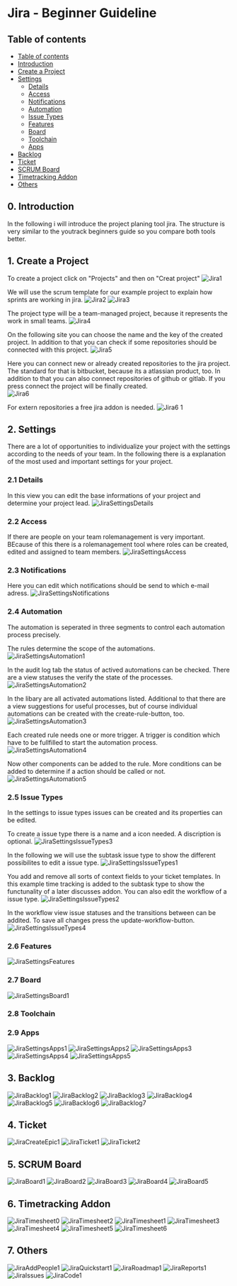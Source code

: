 # Jira - Beginner Guideline

## Table of contents
- [Table of contents](#table-of-contents)
- [Introduction](#0-introduction)
- [Create a Project](#1-create-a-project)
- [Settings](#2-settings)
  - [Details](#21-details)
  - [Access](#22-access)
  - [Notifications](#23-notifications)
  - [Automation](#24-automation)
  - [Issue Types](#25-issue-types)
  - [Features](#26-features)
  - [Board](#27-board)
  - [Toolchain](#28-toolchain)
  - [Apps](#29-apps)
- [Backlog](#3-backlog)
- [Ticket](#4-ticket)
- [SCRUM Board](#5-scrum-board)
- [Timetracking Addon](#6-timetracking-addon)
- [Others](#7-others)


## 0. Introduction
In the following i will introduce the project planing tool jira. The structure is very similar to the youtrack beginners guide so you compare both tools better.  


## 1. Create a Project
To create a project click on "Projects" and then on "Creat project"
![Jira1](https://user-images.githubusercontent.com/86354671/202115422-79784e38-9e37-497b-a0b3-8bbbb500f32d.jpg)

We will use the scrum template for our example project to explain how sprints are working in jira.
![Jira2](https://user-images.githubusercontent.com/86354671/202115424-1e915c86-2b3c-469f-adfc-c61eeb1590c9.jpg)
![Jira3](https://user-images.githubusercontent.com/86354671/202115429-51736b0c-6c23-4985-a47b-56f547fa822d.jpg)

The project type will be a team-managed project, because it represents the work in small teams.
![Jira4](https://user-images.githubusercontent.com/86354671/202115432-e47802dc-a518-4cbf-9927-a6fc58dbfaab.jpg)

On the following site you can choose the name and the key of the created project. In addition to that you can check if some repositories should be connected with this project.
![Jira5](https://user-images.githubusercontent.com/86354671/202115434-84817b6a-a106-496d-8def-762e84962a8d.jpg)

Here you can connect new or already created repositories to the jira project. The standard for that is bitbucket, because its a atlassian product, too. In addition to that you can also connect repositories of github or gitlab. If you press connect the project will be finally created.  
![Jira6](https://user-images.githubusercontent.com/86354671/202115420-74f4352d-9904-4458-aa15-d1adaace8ad1.jpg)

For extern repositories a free jira addon is needed. 
![Jira6 1](https://user-images.githubusercontent.com/86354671/202115411-b31aed17-1092-43a3-a9ae-b878ead065f7.jpg)


## 2. Settings
There are a lot of opportunities to individualize your project with the settings according to the needs of your team. In the following there is a explanation of the most used and important settings for your project. 

### 2.1 Details
In this view you can edit the base informations of your project and determine your project lead.
![JiraSettingsDetails](https://user-images.githubusercontent.com/86354671/202116047-822810e5-83d0-4368-988d-d6d4584cdda1.jpg)

### 2.2 Access
If there are people on your team rolemanagement is very important. BEcause of this there is a rolemanagement tool where roles can be created, edited and assigned to team members. 
![JiraSettingsAccess](https://user-images.githubusercontent.com/86354671/202116069-f8446083-7d76-4316-9487-93012a5692a4.jpg)

### 2.3 Notifications
Here you can edit which notifications should be send to which e-mail adress.
![JiraSettingsNotifications](https://user-images.githubusercontent.com/86354671/202388342-2aaca75e-b27a-4afd-9521-8862172a144a.jpg)


### 2.4 Automation
The automation is seperated in three segments to control each automation process precisely.

The rules determine the scope of the automations.
![JiraSettingsAutomation1](https://user-images.githubusercontent.com/86354671/202116690-4bd61f4f-cd14-4aa1-8ede-199100ed23d6.jpg)

In the audit log tab the status of actived automations can be checked. There are a view statuses the verify the state of the processes.
![JiraSettingsAutomation2](https://user-images.githubusercontent.com/86354671/202116693-5735e28e-d0fe-4509-9c8a-88d4702d4ea2.jpg)

In the libary are all activated automations listed. Additional to that there are a view suggestions for useful processes, but of course individual automations can be created with the create-rule-button, too.   
![JiraSettingsAutomation3](https://user-images.githubusercontent.com/86354671/202116695-7bf12d63-bc59-4c56-af0c-2280c29c2e59.jpg)

Each created rule needs one or more trigger. A trigger is condition which have to be fullfilled to start the automation process. 
![JiraSettingsAutomation4](https://user-images.githubusercontent.com/86354671/202116697-a6ef4edb-03ee-4106-baf2-81b8a88ae89a.jpg)

Now other components can be added to the rule. More conditions can be added to determine if a action should be called or not. 
![JiraSettingsAutomation5](https://user-images.githubusercontent.com/86354671/202116687-ae02bfc7-d5a0-4de1-9d5e-da1abab0e707.jpg)

### 2.5 Issue Types
In the settings to issue types issues can be created and its properties can be edited. 

To create a issue type there is a name and a icon needed. A discription is optional.
![JiraSettingsIssueTypes3](https://user-images.githubusercontent.com/86354671/202117031-932d9d8a-0db7-4cb2-a466-4ba1b3f70d49.jpg)

In the following we will use the subtask issue type to show the different possibilites to edit a issue type.
![JiraSettingsIssueTypes1](https://user-images.githubusercontent.com/86354671/202117038-5512ef33-5f9c-468a-9e7a-62f466aa97da.jpg)

You add and remove all sorts of context fields to your ticket templates. In this example time tracking is added to the subtask type to show the functunality of a later discusses addon. You can also edit the workflow of a issue type.
![JiraSettingsIssueTypes2](https://user-images.githubusercontent.com/86354671/202117026-9d7570b2-8ebe-4548-ad95-bb33e71d8261.jpg)

In the workflow view issue statuses and the transitions between can be addited. To save all changes press the update-workflow-button. 
![JiraSettingsIssueTypes4](https://user-images.githubusercontent.com/86354671/202117035-c66be767-3e84-4d9a-a1d7-6b4d6fa8d7bc.jpg)

### 2.6 Features
![JiraSettingsFeatures](https://user-images.githubusercontent.com/86354671/202117140-12ee0480-183e-43a7-baf7-9ad7cff5f753.jpg)

### 2.7 Board
![JiraSettingsBoard1](https://user-images.githubusercontent.com/86354671/202117238-787bf484-fe45-4a40-b272-63ce7f572b3d.jpg)

### 2.8 Toolchain

### 2.9 Apps
![JiraSettingsApps1](https://user-images.githubusercontent.com/86354671/202117325-e4664bc3-ece4-470f-a858-722d76733532.jpg)
![JiraSettingsApps2](https://user-images.githubusercontent.com/86354671/202117327-ac845414-467d-473a-b4c2-1778a7ed594a.jpg)
![JiraSettingsApps3](https://user-images.githubusercontent.com/86354671/202117329-97c7001c-0f20-4f99-b8b0-873de4e78140.jpg)
![JiraSettingsApps4](https://user-images.githubusercontent.com/86354671/202117310-e4ace116-5631-4b94-ae2a-ad5a5213f151.jpg)
![JiraSettingsApps5](https://user-images.githubusercontent.com/86354671/202117319-9a906569-3694-4923-89f8-ef657e817cca.jpg)


## 3. Backlog
![JiraBacklog1](https://user-images.githubusercontent.com/86354671/202122119-e52bb493-f02c-44bd-abd0-b53d54e5561e.jpg)
![JiraBacklog2](https://user-images.githubusercontent.com/86354671/202122121-d5b3fedb-6509-46d7-a584-d1559e780514.jpg)
![JiraBacklog3](https://user-images.githubusercontent.com/86354671/202122123-1fe43751-60e3-4325-830d-46209429e1ae.jpg)
![JiraBacklog4](https://user-images.githubusercontent.com/86354671/202122126-7858d76f-28fa-4c5d-bb28-e6de76963bc8.jpg)
![JiraBacklog5](https://user-images.githubusercontent.com/86354671/202122099-498311d1-c75c-475d-a8e7-9f81e18fcce1.jpg)
![JiraBacklog6](https://user-images.githubusercontent.com/86354671/202122109-ba2e67cc-0dc3-4773-b188-95b44880516d.jpg)
![JiraBacklog7](https://user-images.githubusercontent.com/86354671/202122115-c2534a64-fbc1-46e0-81fc-58d031077b14.jpg)


## 4. Ticket
![JiraCreateEpic1](https://user-images.githubusercontent.com/86354671/202123925-1b82cd75-33e8-462a-ac08-0dec047e3043.jpg)
![JiraTicket1](https://user-images.githubusercontent.com/86354671/202122522-06d7c475-de20-4a5c-9340-d3b288e53dd9.jpg)
![JiraTicket2](https://user-images.githubusercontent.com/86354671/202122526-771b8ac9-ef6a-4211-86cc-883953fc980e.jpg)


## 5. SCRUM Board
![JiraBoard1](https://user-images.githubusercontent.com/86354671/202123009-af1604f0-120f-4898-9c07-24cbf6cfd1b0.jpg)
![JiraBoard2](https://user-images.githubusercontent.com/86354671/202123011-901b66ac-cb90-46f6-a3c0-5f40aa64c75b.jpg)
![JiraBoard3](https://user-images.githubusercontent.com/86354671/202123014-00feffae-806c-4ccd-8823-f9837c5b2cce.jpg)
![JiraBoard4](https://user-images.githubusercontent.com/86354671/202123074-ef13b050-be8a-401f-a9c6-5c44d3f86187.jpg)
![JiraBoard5](https://user-images.githubusercontent.com/86354671/202123004-d3219f8a-d717-4983-a86d-98a902ddb320.jpg)


## 6. Timetracking Addon
![JiraTimesheet0](https://user-images.githubusercontent.com/86354671/202123557-ad77c15a-8029-41ba-b69a-7d1f8813feca.jpg)
![JiraTimesheet2](https://user-images.githubusercontent.com/86354671/202123560-ccd4ef7b-0df5-4bec-add5-49add09cd664.jpg)
![JiraTimesheet1](https://user-images.githubusercontent.com/86354671/202123559-136ba2df-f391-4110-866a-a6d96ac7daca.jpg)
![JiraTimesheet3](https://user-images.githubusercontent.com/86354671/202123539-477fd997-44df-46da-b60f-d4eea266e76b.jpg)
![JiraTimesheet4](https://user-images.githubusercontent.com/86354671/202123544-93941001-0bda-44d2-a5d8-774c03107159.jpg)
![JiraTimesheet5](https://user-images.githubusercontent.com/86354671/202123548-faa6ab89-afb1-492d-b2a8-064f3d9475b3.jpg)
![JiraTimesheet6](https://user-images.githubusercontent.com/86354671/202123552-27ace893-fca6-40f6-b0d7-9a3733ee3140.jpg)


## 7. Others
![JiraAddPeople1](https://user-images.githubusercontent.com/86354671/202123801-ebbf72a6-d004-4db3-af11-dba12d52c115.jpg)
![JiraQuickstart1](https://user-images.githubusercontent.com/86354671/202123913-f0f1f4c8-7d2b-4d1a-b7f9-f3d76915550a.jpg)
![JiraRoadmap1](https://user-images.githubusercontent.com/86354671/202123920-28d6ef05-c682-4780-b379-542b55104606.jpg)
![JiraReports1](https://user-images.githubusercontent.com/86354671/202123915-6905c2f8-1af1-4b11-acbb-32c69ecebc36.jpg)
![JiraIssues](https://user-images.githubusercontent.com/86354671/202123927-7a0015b2-580c-429e-a5f4-4cfb7d78069f.jpg)
![JiraCode1](https://user-images.githubusercontent.com/86354671/202123922-2be85a72-8c79-4c53-9f36-bd1485f36d5d.jpg)
